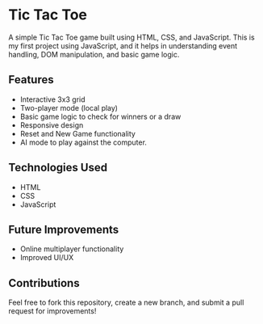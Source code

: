# Tic Tac Toe

A simple Tic Tac Toe game built using HTML, CSS, and JavaScript. This is my first project using JavaScript, and it helps in understanding event handling, DOM manipulation, and basic game logic.

## Features
- Interactive 3x3 grid
- Two-player mode (local play)
- Basic game logic to check for winners or a draw
- Responsive design
- Reset and New Game functionality
- AI mode to play against the computer.

## Technologies Used
- HTML
- CSS
- JavaScript

## Future Improvements
- Online multiplayer functionality 
- Improved UI/UX

## Contributions
Feel free to fork this repository, create a new branch, and submit a pull request for improvements!


